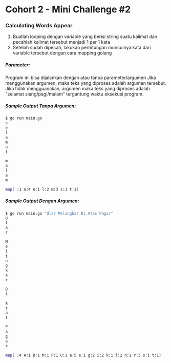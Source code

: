 # Cohort 2 - Mini Challenge #2
### Calculating Words Appear

1. Buatlah looping dengan variable yang berisi string suatu kalimat dan pecahlah kalimat tersebut menjadi 1 per 1 kata
2. Setelah sudah dipecah, lakukan perhitungan munculnya kata dari variable tersebut dengan cara mapping golang

##### Parameter:
Program ini bisa dijalankan dengan atau tanpa parameter/argumen
Jika menggunakan argumen, maka teks yang diproses adalah argumen tersebut.
Jika tidak mengguanakan, argumen maka teks yang diproses adalah "selamat siang/pagi/malam" tergantung waktu eksekusi program.

<!-- ```bash -->

##### Sample Output Tanpa Argumen:
```bash
$ go run main.go
s
e
l
a
m
a
t

m
a
l
a
m

map[ :1 a:4 e:1 l:2 m:3 s:1 t:1]
```

##### Sample Output Dengan Argumen:
```bash
$ go run main.go "Ular Melingkar Di Atas Pagar"
U
l
a
r

M
e
l
i
n
g
k
a
r

D
i

A
t
a
s

P
a
g
a
r

map[ :4 A:1 D:1 M:1 P:1 U:1 a:5 e:1 g:2 i:2 k:1 l:2 n:1 r:3 s:1 t:1]
```
